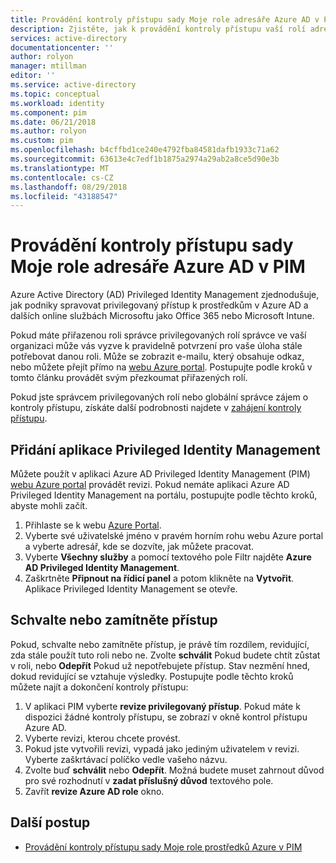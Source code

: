 ```yaml
---
title: Provádění kontroly přístupu sady Moje role adresáře Azure AD v PIM | Dokumentace Microsoftu
description: Zjistěte, jak k provádění kontroly přístupu vaší rolí adresáře Azure AD v Azure AD Privileged Identity Management (PIM).
services: active-directory
documentationcenter: ''
author: rolyon
manager: mtillman
editor: ''
ms.service: active-directory
ms.topic: conceptual
ms.workload: identity
ms.component: pim
ms.date: 06/21/2018
ms.author: rolyon
ms.custom: pim
ms.openlocfilehash: b4cffbd1ce240e4792fba84581dafb1933c71a62
ms.sourcegitcommit: 63613e4c7edf1b1875a2974a29ab2a8ce5d90e3b
ms.translationtype: MT
ms.contentlocale: cs-CZ
ms.lasthandoff: 08/29/2018
ms.locfileid: "43188547"
---
```

# <a name="perform-an-access-review-of-my-azure-ad-directory-roles-in-pim"></a>Provádění kontroly přístupu sady Moje role adresáře Azure AD v PIM
Azure Active Directory (AD) Privileged Identity Management zjednodušuje, jak podniky spravovat privilegovaný přístup k prostředkům v Azure AD a dalších online službách Microsoftu jako Office 365 nebo Microsoft Intune.  

Pokud máte přiřazenou roli správce privilegovaných rolí správce ve vaší organizaci může vás vyzve k pravidelně potvrzení pro vaše úloha stále potřebovat danou roli. Může se zobrazit e-mailu, který obsahuje odkaz, nebo můžete přejít přímo na [webu Azure portal](https://portal.azure.com). Postupujte podle kroků v tomto článku provádět svým přezkoumat přiřazených rolí.

Pokud jste správcem privilegovaných rolí nebo globální správce zájem o kontroly přístupu, získáte další podrobnosti najdete v [zahájení kontroly přístupu](pim-how-to-start-security-review.md).

## <a name="add-the-privileged-identity-management-application"></a>Přidání aplikace Privileged Identity Management
Můžete použít v aplikaci Azure AD Privileged Identity Management (PIM) [webu Azure portal](https://portal.azure.com/) provádět revizi.  Pokud nemáte aplikaci Azure AD Privileged Identity Management na portálu, postupujte podle těchto kroků, abyste mohli začít.

1. Přihlaste se k webu [Azure Portal](https://portal.azure.com/).
2. Vyberte své uživatelské jméno v pravém horním rohu webu Azure portal a vyberte adresář, kde se dozvíte, jak můžete pracovat.
3. Vyberte **Všechny služby** a pomocí textového pole Filtr najděte **Azure AD Privileged Identity Management**.
4. Zaškrtněte **Připnout na řídicí panel** a potom klikněte na **Vytvořit**. Aplikace Privileged Identity Management se otevře.

## <a name="approve-or-deny-access"></a>Schvalte nebo zamítněte přístup
Pokud, schvalte nebo zamítněte přístup, je právě tím rozdílem, revidující, zda stále použít tuto roli nebo ne. Zvolte **schválit** Pokud budete chtít zůstat v roli, nebo **Odepřít** Pokud už nepotřebujete přístup. Stav nezmění hned, dokud revidující se vztahuje výsledky.
Postupujte podle těchto kroků můžete najít a dokončení kontroly přístupu:

1. V aplikaci PIM vyberte **revize privilegovaný přístup**. Pokud máte k dispozici žádné kontroly přístupu, se zobrazí v okně kontrol přístupu Azure AD.
2. Vyberte revizi, kterou chcete provést.
3. Pokud jste vytvořili revizi, vypadá jako jediným uživatelem v revizi. Vyberte zaškrtávací políčko vedle vašeho názvu.
4. Zvolte buď **schválit** nebo **Odepřít**. Možná budete muset zahrnout důvod pro své rozhodnutí v **zadat příslušný důvod** textového pole.  
5. Zavřít **revize Azure AD role** okno.

<!--Every topic should have next steps and links to the next logical set of content to keep the customer engaged-->
## <a name="next-steps"></a>Další postup

- [Provádění kontroly přístupu sady Moje role prostředků Azure v PIM](pim-resource-roles-perform-access-review.md)